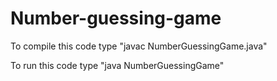 # Number-guessing-game

To compile this code type "javac NumberGuessingGame.java"

To run this code type "java NumberGuessingGame"
